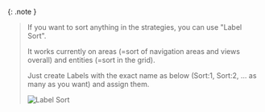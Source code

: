 {: .note }
>If you want to sort anything in the strategies, you can use "Label Sort".
>
>It works currently on areas (=sort of navigation areas and views overall) and entities (=sort in the grid).
>
>Just create Labels with the exact name as below (Sort:1, Sort:2, ... as many as you want) and assign them.
>
><img src="{{site.baseurl}}/assets/area/area-strategy-label-sort.png" alt="Label Sort" style="max-height: 20rem;" />
